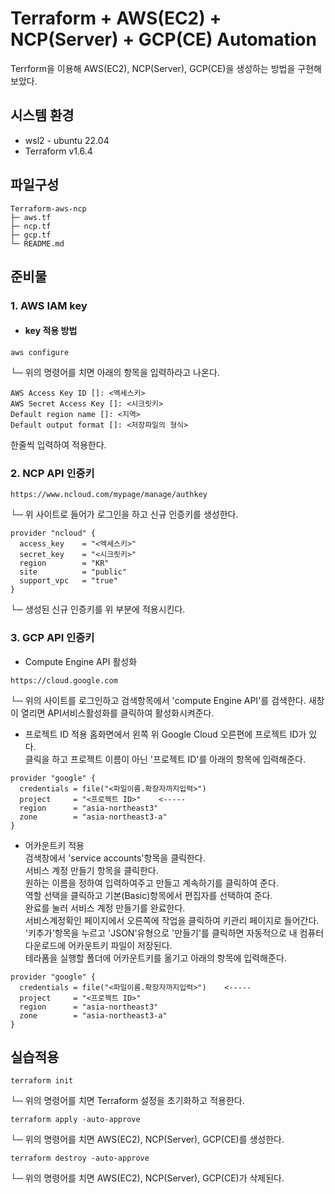 # Terraform + AWS(EC2) + NCP(Server) + GCP(CE) Automation
Terrform을 이용해 AWS(EC2), NCP(Server), GCP(CE)을 생성하는 방법을 구현해보았다.
                         
   
## 시스템 환경


- wsl2 - ubuntu 22.04
- Terraform v1.6.4
## 파일구성
```
Terraform-aws-ncp  
├─ aws.tf
├─ ncp.tf
├─ gcp.tf
└─ README.md
```
## 준비물

 ### 1. AWS IAM key    

* #### key 적용 방법 <br>
```
aws configure
```
└─ 위의 명령어를 치면 아래의 항목을 입력하라고 나온다.
```
AWS Access Key ID []: <엑세스키>
AWS Secret Access Key []: <시크릿키>
Default region name []: <지역>
Default output format []: <저장파일의 형식>
```

한줄씩 입력하여 적용한다.



 ### 2. NCP API 인증키
 ```
 https://www.ncloud.com/mypage/manage/authkey
```
└─ 위 사이트로 들어가 로그인을 하고 신규 인증키를 생성한다.

```
provider "ncloud" {
  access_key    = "<엑세스키>"
  secret_key    = "<시크릿키>"
  region        = "KR"
  site          = "public"
  support_vpc   = "true"
}
```
└─ 생성된 신규 인증키를 위 부분에 적용시킨다.
 ### 3. GCP API 인증키
 - Compute Engine API 활성화

```
https://cloud.google.com
```
└─ 위의 사이트를 로그인하고 검색항목에서 'compute Engine API'를 검색한다.
새창이 열리면 API서비스활성화를 클릭하여 활성화시켜준다.</br>

- 프로젝트 ID 적용
홈화면에서 왼쪽 위 Google Cloud 오른편에 프로젝트 ID가 있다.</br>
클릭을 하고 프로젝트 이름이 아닌 '프로젝트 ID'를 아래의 항목에 입력해준다.</br>
```
provider "google" {
  credentials = file("<파일이름.확장자까지입력>")
  project     = "<프로젝트 ID>"    <-----
  region      = "asia-northeast3"
  zone        = "asia-northeast3-a"
}

```

- 어카운트키 적용</br>
검색창에서 'service accounts'항목을 클릭한다.</br>
서비스 계정 만들기 항목을 클릭한다.</br>
원하는 이름을 정하여 입력하여주고 만들고 계속하기를 클릭하여 준다.</br>
역할 선택을 클릭하고 기본(Basic)항목에서 편집자를 선택하여 준다.</br>
완료를 눌러 서비스 계정 만들기를 완료한다.</br>
서비스계정확인 페이지에서 오른쪽에 작업을 클릭하여 키관리 페이지로 들어간다.</br>
'키추가'항목을 누르고 'JSON'유형으로 '만들기'를 클릭하면 자동적으로 내 컴퓨터 다운로드에 어카운트키 파일이 저장된다.</br>
테라폼을 실행할 폴더에 어카운트키를 옮기고 아래의 항목에 입력해준다.</br>

```
provider "google" {
  credentials = file("<파일이름.확장자까지입력>")    <-----
  project     = "<프로젝트 ID>"
  region      = "asia-northeast3"
  zone        = "asia-northeast3-a"
}
```


## 실습적용
```
terraform init
```
└─ 위의 명령어를 치면 Terraform 설정을 초기화하고 적용한다.
```
terraform apply -auto-approve
```
└─ 위의 명령어를 치면 AWS(EC2), NCP(Server), GCP(CE)를 생성한다.
```
terraform destroy -auto-approve
```
└─ 위의 명령어를 치면 AWS(EC2), NCP(Server), GCP(CE)가 삭제된다.

